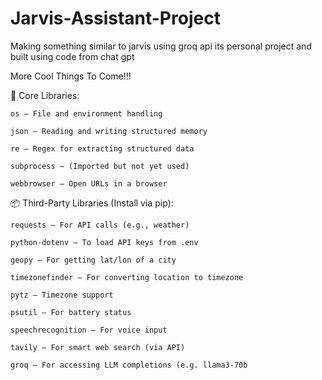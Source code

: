 # Jarvis-Assistant-Project
Making something similar to jarvis using groq api its personal project and built using code from chat gpt

More Cool Things To Come!!!

🧠 Core Libraries:

    os – File and environment handling

    json – Reading and writing structured memory

    re – Regex for extracting structured data

    subprocess – (Imported but not yet used)

    webbrowser – Open URLs in a browser

📦 Third-Party Libraries (Install via pip):

    requests – For API calls (e.g., weather)

    python-dotenv – To load API keys from .env

    geopy – For getting lat/lon of a city

    timezonefinder – For converting location to timezone

    pytz – Timezone support

    psutil – For battery status

    speechrecognition – For voice input

    tavily – For smart web search (via API)

    groq – For accessing LLM completions (e.g. llama3-70b